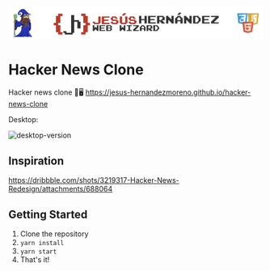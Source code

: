 ![Logo of the project](https://raw.githubusercontent.com/jesus-hernandezmoreno/tic-tac-toe/master/public/img/logo.png)

# Hacker News Clone

Hacker news clone 📰🖥️
https://jesus-hernandezmoreno.github.io/hacker-news-clone

Desktop:

![desktop-version](https://raw.githubusercontent.com/jesus-hernandezmoreno/hacker-news-clone/master/src/assets/desktop-demo.gif)

## Inspiration

https://dribbble.com/shots/3219317-Hacker-News-Redesign/attachments/688064

## Getting Started

1. Clone the repository
2. `yarn install`
3. `yarn start`
4. That's it!
